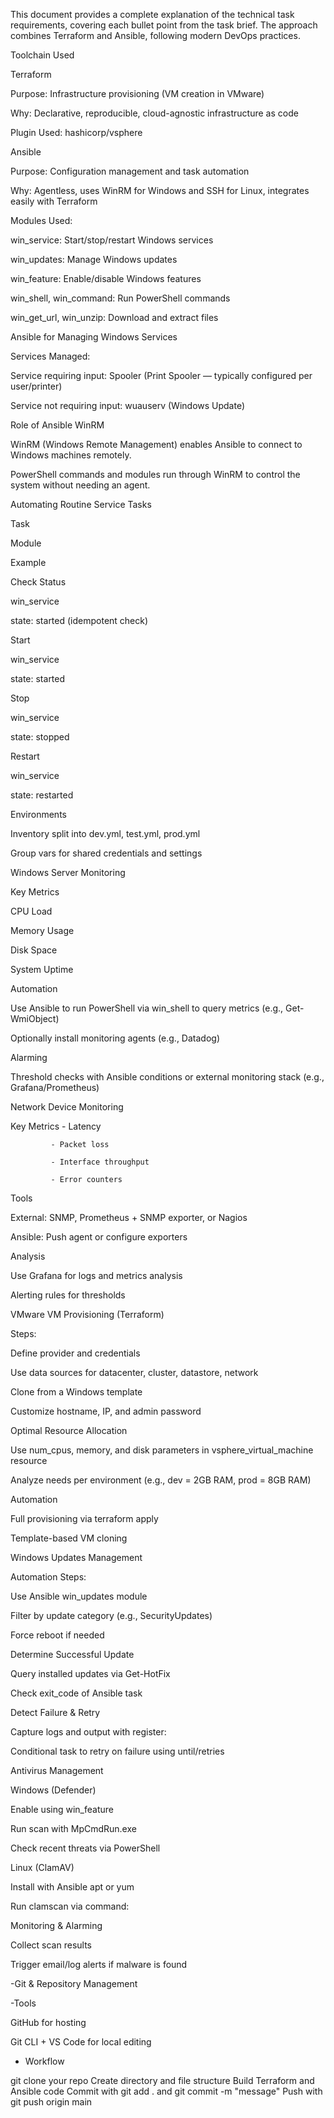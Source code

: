This document provides a complete explanation of the technical task requirements, covering each bullet point from the task brief. The approach combines Terraform and Ansible, following modern DevOps practices.

 Toolchain Used

Terraform

Purpose: Infrastructure provisioning (VM creation in VMware)

Why: Declarative, reproducible, cloud-agnostic infrastructure as code

Plugin Used: hashicorp/vsphere

Ansible

Purpose: Configuration management and task automation

Why: Agentless, uses WinRM for Windows and SSH for Linux, integrates easily with Terraform

Modules Used:

win_service: Start/stop/restart Windows services

win_updates: Manage Windows updates

win_feature: Enable/disable Windows features

win_shell, win_command: Run PowerShell commands

win_get_url, win_unzip: Download and extract files

 Ansible for Managing Windows Services

 Services Managed:

Service requiring input: Spooler (Print Spooler — typically configured per user/printer)

Service not requiring input: wuauserv (Windows Update)

Role of Ansible WinRM

WinRM (Windows Remote Management) enables Ansible to connect to Windows machines remotely.

PowerShell commands and modules run through WinRM to control the system without needing an agent.

 Automating Routine Service Tasks

Task

Module

Example

Check Status

win_service

state: started (idempotent check)

Start

win_service

state: started

Stop

win_service

state: stopped

Restart

win_service

state: restarted

 Environments

Inventory split into dev.yml, test.yml, prod.yml

Group vars for shared credentials and settings

 Windows Server Monitoring

 Key Metrics

CPU Load

Memory Usage

Disk Space

System Uptime

Automation

Use Ansible to run PowerShell via win_shell to query metrics (e.g., Get-WmiObject)

Optionally install monitoring agents (e.g., Datadog)

Alarming

Threshold checks with Ansible conditions or external monitoring stack (e.g., Grafana/Prometheus)

 Network Device Monitoring

Key Metrics  - Latency

             - Packet loss

             - Interface throughput

             - Error counters

Tools

External: SNMP, Prometheus + SNMP exporter, or Nagios

Ansible: Push agent or configure exporters

 Analysis

Use Grafana  for logs and metrics analysis

Alerting rules for thresholds

 VMware VM Provisioning (Terraform)

 Steps:

Define provider and credentials

Use data sources for datacenter, cluster, datastore, network

Clone from a Windows template

Customize hostname, IP, and admin password

Optimal Resource Allocation

Use num_cpus, memory, and disk parameters in vsphere_virtual_machine resource

Analyze needs per environment (e.g., dev = 2GB RAM, prod = 8GB RAM)

 Automation

Full provisioning via terraform apply

Template-based VM cloning

 Windows Updates Management

 Automation Steps:

Use Ansible win_updates module

Filter by update category (e.g., SecurityUpdates)

Force reboot if needed

Determine Successful Update

Query installed updates via Get-HotFix

Check exit_code of Ansible task

 Detect Failure & Retry

Capture logs and output with register:

Conditional task to retry on failure using until/retries

 Antivirus Management

 Windows (Defender)

Enable using win_feature

Run scan with MpCmdRun.exe

Check recent threats via PowerShell

 Linux (ClamAV)

Install with Ansible apt or yum

Run clamscan via command:

 Monitoring & Alarming

Collect scan results

Trigger email/log alerts if malware is found

 -Git & Repository Management

 -Tools

GitHub for hosting

Git CLI + VS Code for local editing

 - Workflow

git clone your repo
Create directory and file structure
Build Terraform and Ansible code
Commit with git add . and git commit -m "message"
Push with git push origin main
